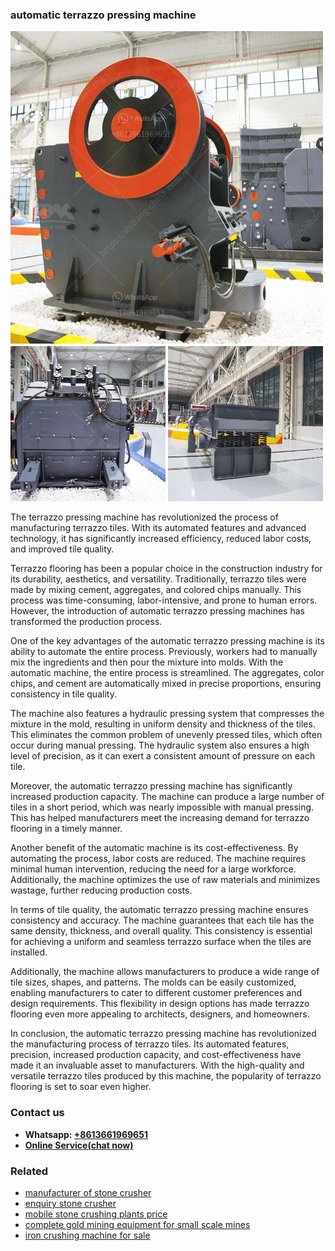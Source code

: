 <h3>automatic terrazzo pressing machine</h3><img src='1708497214.jpg' alt=''><p>The terrazzo pressing machine has revolutionized the process of manufacturing terrazzo tiles. With its automated features and advanced technology, it has significantly increased efficiency, reduced labor costs, and improved tile quality.</p><p>Terrazzo flooring has been a popular choice in the construction industry for its durability, aesthetics, and versatility. Traditionally, terrazzo tiles were made by mixing cement, aggregates, and colored chips manually. This process was time-consuming, labor-intensive, and prone to human errors. However, the introduction of automatic terrazzo pressing machines has transformed the production process.</p><p>One of the key advantages of the automatic terrazzo pressing machine is its ability to automate the entire process. Previously, workers had to manually mix the ingredients and then pour the mixture into molds. With the automatic machine, the entire process is streamlined. The aggregates, color chips, and cement are automatically mixed in precise proportions, ensuring consistency in tile quality.</p><p>The machine also features a hydraulic pressing system that compresses the mixture in the mold, resulting in uniform density and thickness of the tiles. This eliminates the common problem of unevenly pressed tiles, which often occur during manual pressing. The hydraulic system also ensures a high level of precision, as it can exert a consistent amount of pressure on each tile.</p><p>Moreover, the automatic terrazzo pressing machine has significantly increased production capacity. The machine can produce a large number of tiles in a short period, which was nearly impossible with manual pressing. This has helped manufacturers meet the increasing demand for terrazzo flooring in a timely manner.</p><p>Another benefit of the automatic machine is its cost-effectiveness. By automating the process, labor costs are reduced. The machine requires minimal human intervention, reducing the need for a large workforce. Additionally, the machine optimizes the use of raw materials and minimizes wastage, further reducing production costs.</p><p>In terms of tile quality, the automatic terrazzo pressing machine ensures consistency and accuracy. The machine guarantees that each tile has the same density, thickness, and overall quality. This consistency is essential for achieving a uniform and seamless terrazzo surface when the tiles are installed.</p><p>Additionally, the machine allows manufacturers to produce a wide range of tile sizes, shapes, and patterns. The molds can be easily customized, enabling manufacturers to cater to different customer preferences and design requirements. This flexibility in design options has made terrazzo flooring even more appealing to architects, designers, and homeowners.</p><p>In conclusion, the automatic terrazzo pressing machine has revolutionized the manufacturing process of terrazzo tiles. Its automated features, precision, increased production capacity, and cost-effectiveness have made it an invaluable asset to manufacturers. With the high-quality and versatile terrazzo tiles produced by this machine, the popularity of terrazzo flooring is set to soar even higher.</p><h3>Contact us</h3><ul><li><strong>Whatsapp:&nbsp;<a href="https://wa.me/8613661969651">+8613661969651</a></strong></li><li><a href="https://swt.shibang-china.com/?git&amp;zhl&amp;automatic terrazzo pressing machine"><strong>Online Service(chat now)</strong></a></li></ul><h3>Related</h3><ul><li><a href='manufacturer of stone crusher.md'>manufacturer of stone crusher</a></li><li><a href='enquiry stone crusher.md'>enquiry stone crusher</a></li><li><a href='mobile stone crushing plants price.md'>mobile stone crushing plants price</a></li><li><a href='complete gold mining equipment for small scale mines.md'>complete gold mining equipment for small scale mines</a></li><li><a href='iron crushing machine for sale.md'>iron crushing machine for sale</a></li></ul>